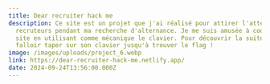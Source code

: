 ```yaml
---
title: Dear recruiter hack me
description: Ce site est un projet que j'ai réalisé pour attirer l'attention des
  recruteurs pendant ma recherche d'alternance. Je me suis amusée à coder un
  site en utilisant comme mécanique le clavier. Pour découvrir la suite, il va
  falloir taper sur son clavier jusqu'à trouver le flag !
image: /images/uploads/project_6.webp
link: https://dear-recruiter-hack-me.netlify.app/
date: 2024-09-24T13:56:00.000Z
---
```

